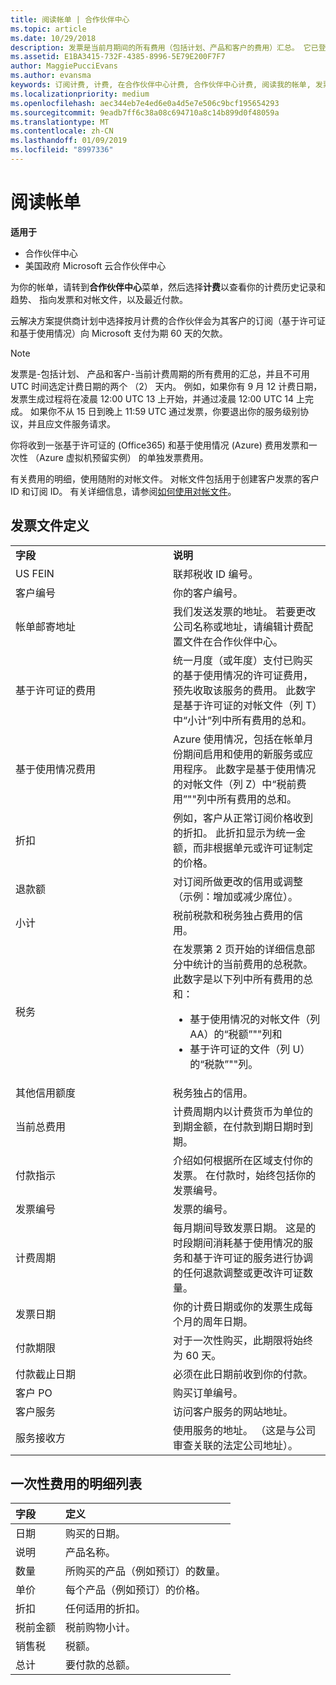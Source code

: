 ```yaml
---
title: 阅读帐单 | 合作伙伴中心
ms.topic: article
ms.date: 10/29/2018
description: 发票是当前月期间的所有费用（包括计划、产品和客户的费用）汇总。 它已登陆合作伙伴中心提供。
ms.assetid: E1BA3415-732F-4385-8996-5E79E200F7F7
author: MaggiePucciEvans
ms.author: evansma
keywords: 订阅计费, 计费, 在合作伙伴中心计费, 合作伙伴中心计费, 阅读我的帐单, 发票, 合作伙伴中心发票, 云解决方案提供商发票, 我的帐单在哪里？
ms.localizationpriority: medium
ms.openlocfilehash: aec344eb7e4ed6e0a4d5e7e506c9bcf195654293
ms.sourcegitcommit: 9eadb7ff6c38a08c694710a8c14b899d0f48059a
ms.translationtype: MT
ms.contentlocale: zh-CN
ms.lasthandoff: 01/09/2019
ms.locfileid: "8997336"
---
```

# <a name="read-your-bill"></a>阅读帐单

**适用于**

-  合作伙伴中心
-  美国政府 Microsoft 云合作伙伴中心


为你的帐单，请转到**合作伙伴中心**菜单，然后选择**计费**以查看你的计费历史记录和趋势、 指向发票和对帐文件，以及最近付款。

云解决方案提供商计划中选择按月计费的合作伙伴会为其客户的订阅（基于许可证和基于使用情况）向 Microsoft 支付为期 60 天的欠款。

> [!NOTE]  
> 发票是-包括计划、 产品和客户-当前计费周期的所有费用的汇总，并且不可用 UTC 时间选定计费日期的两个 （2） 天内。 例如，如果你有 9 月 12 计费日期，发票生成过程将在凌晨 12:00 UTC 13 上开始，并通过凌晨 12:00 UTC 14 上完成。 如果你不从 15 日到晚上 11:59 UTC 通过发票，你要退出你的服务级别协议，并且应文件服务请求。 

你将收到一张基于许可证的 (Office365) 和基于使用情况 (Azure) 费用发票和一次性 （Azure 虚拟机预留实例） 的单独发票费用。

有关费用的明细，使用随附的对帐文件。 对帐文件包括用于创建客户发票的客户 ID 和订阅 ID。 有关详细信息，请参阅[如何使用对帐文件](use-the-reconciliation-files.md)。

## <a name="invoice-file-definitions"></a>发票文件定义


<table>
<colgroup>
<col width="50%" />
<col width="50%" />
</colgroup>
<tbody>
<tr class="odd">
<td><strong>字段</strong></td>
<td><strong>说明</strong></td>
</tr>
<tr class="even">
<td>US FEIN</td>
<td>联邦税收 ID 编号。</td>
</tr>
<tr class="odd">
<td>客户编号</td>
<td>你的客户编号。</td>
</tr>
<tr class="even">
<td>帐单邮寄地址</td>
<td>我们发送发票的地址。 若要更改公司名称或地址，请编辑计费配置文件在合作伙伴中心。 </td>
</tr>
<tr class="odd">
<td>基于许可证的费用</td>
<td>统一月度（或年度）支付已购买的基于使用情况的许可证费用，预先收取该服务的费用。 此数字是基于许可证的对帐文件（列 T）中“小计”列中所有费用的总和。</td>
</tr>
<tr class="even">
<td>基于使用情况费用</td>
<td>Azure 使用情况，包括在帐单月份期间启用和使用的新服务或应用程序。 此数字是基于使用情况的对帐文件（列 Z）中“税前费用”&quot;&quot;列中所有费用的总和。</td>
</tr>
<tr class="odd">
<td>折扣</td>
<td>例如，客户从正常订阅价格收到的折扣。 此折扣显示为统一金额，而非根据单元或许可证制定的价格。</td>
</tr>
<tr class="odd">
<td>退款额</td>
<td>对订阅所做更改的信用或调整（示例：增加或减少席位）。</td>
</tr>
<tr class="even">
<tr class="even">
<td>小计</td>
<td>税前税款和税务独占费用的信用。</td>
</tr>
<td>税务</td>
<td>在发票第 2 页开始的详细信息部分中统计的当前费用的总税款。 此数字是以下列中所有费用的总和：
<ul>
<li>基于使用情况的对帐文件（列 AA）的“税额”&quot;&quot;列和</li>
<li>基于许可证的文件（列 U）的“税款”&quot;&quot;列。</li>
</ul></td>
</tr>
<tr class="odd">
<td>其他信用额度</td>
<td>税务独占的信用。</td>
</tr>
<tr class="even">
<td>当前总费用</td>
<td>计费周期内以计费货币为单位的到期金额，在付款到期日期时到期。</td>
</tr>
<tr class="odd">
<td>付款指示</td>
<td>介绍如何根据所在区域支付你的发票。 在付款时，始终包括你的发票编号。</td>
</tr>
<tr class="even">
<td>发票编号</td>
<td>发票的编号。</td>
</tr>
<tr class="odd">
<td>计费周期</td>
<td>每月期间导致发票日期。 这是的时段期间消耗基于使用情况的服务和基于许可证的服务进行协调的任何退款调整或更改许可证数量。</td>
</tr>
<tr class="even">
<td>发票日期</td>
<td>你的计费日期或你的发票生成每个月的周年日期。</td>
</tr>
<tr class="odd">
<td>付款期限</td>
<td>对于一次性购买，此期限将始终为 60 天。</td>
</tr>
<tr class="even">
<td>付款截止日期</td>
<td>必须在此日期前收到你的付款。</td>
</tr>
<tr class="odd">
<td>客户 PO</td>
<td>购买订单编号。</td>
</tr>
<tr class="even">
<td>客户服务</td>
<td>访问客户服务的网站地址。</td>
</tr>
<tr class="odd">
<td>服务接收方</td>
<td>使用服务的地址。 （这是与公司审查关联的法定公司地址）。</td>
</tr>
</tbody>
</table>

## <a name="itemized-list-of-one-time-charges"></a>一次性费用的明细列表

|**字段** |**定义**|
|:----------------|:-----------------------------|
|日期 |购买的日期。 |
|说明 |产品名称。 |
|数量 |所购买的产品（例如预订）的数量。 |
|单价 |每个产品（例如预订）的价格。 |
|折扣 |任何适用的折扣。 |
|税前金额 |税前购物小计。 |
|销售税 |税额。 |
|总计 |要付款的总额。 |
 



